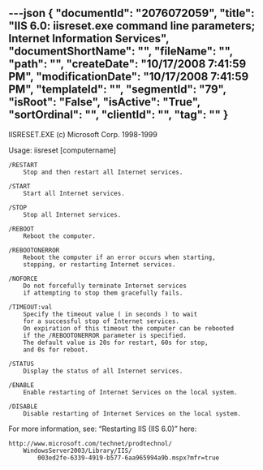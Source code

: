 ---json
{
  "documentId": "2076072059",
  "title": "IIS 6.0: iisreset.exe command line parameters; Internet Information Services",
  "documentShortName": "",
  "fileName": "",
  "path": "",
  "createDate": "10/17/2008 7:41:59 PM",
  "modificationDate": "10/17/2008 7:41:59 PM",
  "templateId": "",
  "segmentId": "79",
  "isRoot": "False",
  "isActive": "True",
  "sortOrdinal": "",
  "clientId": "",
  "tag": ""
}
---

IISRESET.EXE (c) Microsoft Corp. 1998-1999

Usage: iisreset [computername]

    /RESTART
        Stop and then restart all Internet services.

    /START
        Start all Internet services.

    /STOP
        Stop all Internet services.

    /REBOOT
        Reboot the computer.

    /REBOOTONERROR
        Reboot the computer if an error occurs when starting,
        stopping, or restarting Internet services.

    /NOFORCE
        Do not forcefully terminate Internet services
        if attempting to stop them gracefully fails.

    /TIMEOUT:val
        Specify the timeout value ( in seconds ) to wait
        for a successful stop of Internet services.
        On expiration of this timeout the computer can be rebooted
        if the /REBOOTONERROR parameter is specified.
        The default value is 20s for restart, 60s for stop,
        and 0s for reboot.

    /STATUS
        Display the status of all Internet services.

    /ENABLE
        Enable restarting of Internet Services on the local system.

    /DISABLE
        Disable restarting of Internet Services on the local system.

For more information, see: “Restarting IIS (IIS 6.0)” here:

    http://www.microsoft.com/technet/prodtechnol/
        WindowsServer2003/Library/IIS/
            003ed2fe-6339-4919-b577-6aa965994a9b.mspx?mfr=true

